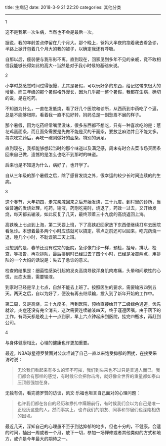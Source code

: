 title: 生病记
date: 2018-3-9 21:22:20
categories: 其他分类

---

1

这不是我第一次生病，当然也不会是最后一次。

<!--more-->


据说，我的年龄差点停留在几个月大。那个晚上，爸妈大半夜的抱着我去看急诊，半路上掀开包着几个月大的我的被子，以确定我还有呼吸。

自那以后，瘦弱便与我形影不离。直到现在，回家见到多年不见的亲戚，竟不敢相信我能够长得如此的高大--当然是对于我小时候的基础来说。

2

小学时总感觉时间过得很慢，尤其是暑假，可以玩好多的东西，给记忆带来很大的增量。而三年级的那个暑假格外漫长，因为几乎那一整个暑假，我都在生病，确切的说，是在吃药。

不知道为什么，一直在发低烧，看了好几个医院和诊所，从西药到中药吃了个遍，总是不能够根除。看着我一直不见好转，妈妈总是一副愁眉不展的样子。

那个暑假，因为吃药经常嘴里没味，很多东西都不想吃，只有一种喜欢吃的是：葱花鸡蛋面条，而且面条需要是先做不能是买的干面条，要放芝麻油并且不能太多。每次吃完药后，再吃一碗刚做好的面条，特别的满足。

直到现在，我都能够想起当时的那个味道以及满足感，周末有时会去菜市场买面条回来自己做，遗憾的是怎么也吃不到那时的味道。

后来也是不知道为什么，病好了，也开学了。

自从三年级的那个暑假之后，除了感冒发烧之外，很幸运的较少长时间连续的的生病。

3


这个春节，大年初四，走完亲戚回来之后开始发烧，三十九度。到村里的诊所，当做普通的发烧处理，吃药，输液，药刚吃完时，烧退了，药效一过去，又开始发烧，每天都去输液，如此反复了几天，最终顶着三十九度的高烧返回上海。

高铁晚上七点到上海，第二天要上班，下了高铁赶回家放下东西便继续打车去医院看急诊。本想着最多两个小时应该就可以搞定，零点之前还可以回来，吃完药烧一退，睡几个小时，不耽误第二天上班。

没想到的是，春节还没有过完的医院，急诊像门诊一样，预检，挂号，排队，检查，等报告，再次排队，最后排到时已经过去了四个小时，已经是凌晨两点，用排队的一个大妈的话说是：失去了急诊的意义。

检查的结果是：细菌性感染引起的发炎高烧导致浑身肌肉疼痛，头晕和间歇性的心慌，炎症太重，需要输液。

到家时已经是早上七点，自然不能去上班了。按照医生的要求，需要输液四到五天。两天之后，自以为好了，便没有再去继续输，投入到了新年开始的工作中。

第二周，又是高烧，三十九度多，再到医院，预检直接给开了二级绿色通道，优先就诊，炎症还没有完全消去，这次需要连续输液四天，终于谨遵医嘱。由于落下的工作，有两天都是晚上十一点到家，早上六点钟起床到医院，挂完四瓶水，再赶到公司。

4

与身体健康相比，心理的健康也许更加重要。

最近，NBA球星德罗赞面对公众坦诚了自己一直以来饱受抑郁的困扰，在接受采访时说：

> 无论我们看起来有多么的坚不可摧，我们到头来也不过只是普通人而已。我们都会有那样的感觉，有时候它会把你击垮，就好像全世界的重量都如泰山压顶般强加在身。

无独有偶，看完德罗赞的访谈，凯文·乐福也坦言自己面对的心理问题：

> 也许我们都在各自的经历和挣扎中蹒跚前行，有时候我们会以为自己是唯一正经历这些的人，然而事实上，也许我们的朋友、同事和邻居们也深陷相仿的困境。

最近几天，深知自己的心理虽不至于到达抑郁的地步，但也十分的，不健康。合适的时间，抽出一周或者一个月，放下一切，参加一场禅修或者其他类似的方式和地方，或许是今年最大的期待之一。

